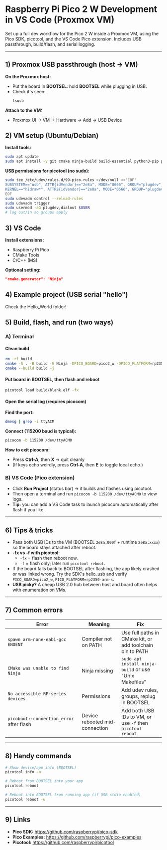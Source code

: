 # Raspberry Pi Pico 2 W Development in VS Code (Proxmox VM)

Set up a full dev workflow for the Pico 2 W inside a Proxmox VM, using the Pico SDK, picotool, and the VS Code Pico extension. Includes USB passthrough, build/flash, and serial logging.

---

## 1) Proxmox USB passthrough (host → VM)

**On the Proxmox host:**
- Put the board in **BOOTSEL**: hold **BOOTSEL** while plugging in USB.
- Check it's seen:
  ```bash
  lsusb
  ```

**Attach to the VM:**
- Proxmox UI → VM → Hardware → Add → USB Device

## 2) VM setup (Ubuntu/Debian)

**Install tools:**
```bash
sudo apt update
sudo apt install -y git cmake ninja-build build-essential python3-pip picocom
```

**USB permissions for picotool (no sudo):**
```bash
sudo tee /etc/udev/rules.d/99-pico.rules >/dev/null <<'EOF'
SUBSYSTEM=="usb", ATTR{idVendor}=="2e8a", MODE="0666", GROUP="plugdev", TAG+="uaccess"
KERNEL=="hidraw*", ATTRS{idVendor}=="2e8a", MODE="0666", GROUP="plugdev", TAG+="uaccess"
EOF
sudo udevadm control --reload-rules
sudo udevadm trigger
sudo usermod -aG plugdev,dialout $USER
# log out/in so groups apply
```

## 3) VS Code

**Install extensions:**
- Raspberry Pi Pico
- CMake Tools
- C/C++ (MS)

**Optional setting:**
```json
"cmake.generator": "Ninja"
```

## 4) Example project (USB serial "hello")

Check the Hello_World folder!

## 5) Build, flash, and run (two ways)

### A) Terminal

#### Clean build
```bash
rm -rf build
cmake -S . -B build -G Ninja -DPICO_BOARD=pico2_w -DPICO_PLATFORM=rp2350-arm-s
cmake --build build -j
```

#### Put board in BOOTSEL, then flash and reboot
```bash
picotool load build/blank.elf -fx
```

#### Open the serial log (requires picocom)

**Find the port:**
```bash
dmesg | grep -i ttyACM
```

**Connect (115200 baud is typical):**
```bash
picocom -b 115200 /dev/ttyACM0
```

**How to exit picocom:**
- Press **Ctrl-A**, then **X** → quit cleanly
- (If keys echo weirdly, press **Ctrl-A**, then **E** to toggle local echo.)

### B) VS Code (Pico extension)

- Click **Run Project** (status bar) → it builds and flashes using picotool.
- Then open a terminal and run `picocom -b 115200 /dev/ttyACM0` to view logs.
- **Tip:** you can add a VS Code task to launch picocom automatically after flash if you like.

---

## 6) Tips & tricks

- Pass both USB IDs to the VM (BOOTSEL `2e8a:000f` + runtime `2e8a:xxxx`) so the board stays attached after reboot.
- **-fx vs -f with picotool:**
  - `-fx` = flash then reboot now.
  - `-f` = flash only; later run `picotool reboot`.
- If the board falls back to BOOTSEL after flashing, the app likely crashed or was linked wrong. Try the SDK's hello_usb and verify `PICO_BOARD=pico2_w`, `PICO_PLATFORM=rp2350-arm-s`.
- **USB picky?** A cheap USB 2.0 hub between host and board often helps with enumeration on VMs.

---

## 7) Common errors

| Error | Meaning | Fix |
|-------|---------|-----|
| `spawn arm-none-eabi-gcc ENOENT` | Compiler not on PATH | Use full paths in CMake kit, or add toolchain bin to PATH |
| `CMake was unable to find Ninja` | Ninja missing | `sudo apt install ninja-build` or use "Unix Makefiles" |
| `No accessible RP-series devices` | Permissions | Add udev rules, groups, replug in BOOTSEL |
| `picoboot::connection_error` after flash | Device rebooted mid-connection | Add both USB IDs to VM, or use `-f` then `picotool reboot` |

---

## 8) Handy commands

```bash
# Show device/app info (BOOTSEL)
picotool info -a

# Reboot from BOOTSEL into your app
picotool reboot

# Reboot into BOOTSEL from running app (if USB stdio enabled)
picotool reboot -u
```

---

## 9) Links

- **Pico SDK:** https://github.com/raspberrypi/pico-sdk
- **Pico Examples:** https://github.com/raspberrypi/pico-examples
- **Picotool:** https://github.com/raspberrypi/picotool
